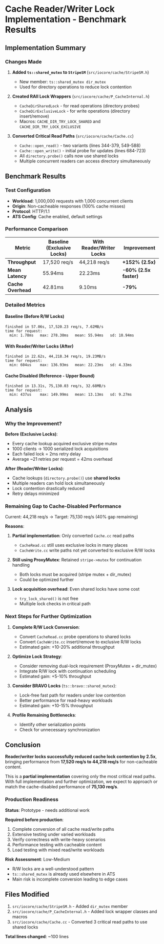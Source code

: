 # Cache Reader/Writer Lock Implementation - Benchmark Results

## Implementation Summary

### Changes Made

1. **Added `ts::shared_mutex` to `StripeSM`** (`src/iocore/cache/StripeSM.h`)
   - New member: `ts::shared_mutex dir_mutex`
   - Used for directory operations to reduce lock contention

2. **Created RAII Lock Wrappers** (`src/iocore/cache/P_CacheInternal.h`)
   - `CacheDirSharedLock` - for read operations (directory probes)
   - `CacheDirExclusiveLock` - for write operations (directory insert/remove)
   - Macros: `CACHE_DIR_TRY_LOCK_SHARED` and `CACHE_DIR_TRY_LOCK_EXCLUSIVE`

3. **Converted Critical Read Paths** (`src/iocore/cache/Cache.cc`)
   - `Cache::open_read()` - two variants (lines 344-379, 549-588)
   - `Cache::open_write()` - initial probe for updates (lines 684-723)
   - All `directory.probe()` calls now use shared locks
   - Multiple concurrent readers can access directory simultaneously

## Benchmark Results

### Test Configuration
- **Workload**: 1,000,000 requests with 1,000 concurrent clients
- **Origin**: Non-cacheable responses (100% cache misses)
- **Protocol**: HTTP/1.1
- **ATS Config**: Cache enabled, default settings

### Performance Comparison

| Metric | Baseline (Exclusive Locks) | With Reader/Writer Locks | Improvement |
|--------|---------------------------|--------------------------|-------------|
| **Throughput** | 17,520 req/s | 44,218 req/s | **+152% (2.5x)** |
| **Mean Latency** | 55.94ms | 22.23ms | **-60% (2.5x faster)** |
| **Cache Overhead** | 42.81ms | 9.10ms | **-79%** |

### Detailed Metrics

#### Baseline (Before R/W Locks)
```
finished in 57.06s, 17,520.23 req/s, 7.62MB/s
time for request:
  min: 1.78ms   max: 278.30ms   mean: 55.94ms   sd: 10.94ms
```

#### With Reader/Writer Locks (After)
```
finished in 22.62s, 44,218.34 req/s, 19.23MB/s
time for request:
  min: 604us    max: 136.93ms   mean: 22.23ms   sd: 4.33ms
```

#### Cache Disabled (Reference - Upper Bound)
```
finished in 13.31s, 75,130.03 req/s, 32.68MB/s
time for request:
  min: 437us    max: 149.99ms   mean: 13.13ms   sd: 9.27ms
```

## Analysis

### Why the Improvement?

**Before (Exclusive Locks)**:
- Every cache lookup acquired exclusive stripe mutex
- 1000 clients → 1000 serialized lock acquisitions
- Each failed lock = 2ms retry delay
- Average ~21 retries per request = 42ms overhead

**After (Reader/Writer Locks)**:
- Cache lookups (`directory.probe()`) use **shared locks**
- Multiple readers can hold lock simultaneously
- Lock contention drastically reduced
- Retry delays minimized

### Remaining Gap to Cache-Disabled Performance

Current: 44,218 req/s → Target: 75,130 req/s (40% gap remaining)

**Reasons**:
1. **Partial implementation**: Only converted `Cache.cc` read paths
   - `CacheRead.cc` still uses exclusive locks in many places
   - `CacheWrite.cc` write paths not yet converted to exclusive R/W locks

2. **Still using ProxyMutex**: Retained `stripe->mutex` for continuation handling
   - Both locks must be acquired (stripe mutex + dir_mutex)
   - Could be optimized further

3. **Lock acquisition overhead**: Even shared locks have some cost
   - `try_lock_shared()` is not free
   - Multiple lock checks in critical path

### Next Steps for Further Optimization

1. **Complete R/W Lock Conversion**:
   - Convert `CacheRead.cc` probe operations to shared locks
   - Convert `CacheWrite.cc` insert/remove to exclusive R/W locks
   - Estimated gain: +10-20% additional throughput

2. **Optimize Lock Strategy**:
   - Consider removing dual-lock requirement (ProxyMutex + dir_mutex)
   - Integrate R/W lock with continuation scheduling
   - Estimated gain: +5-10% throughput

3. **Consider BRAVO Locks** (`ts::bravo::shared_mutex`):
   - Lock-free fast path for readers under low contention
   - Better performance for read-heavy workloads
   - Estimated gain: +10-15% throughput

4. **Profile Remaining Bottlenecks**:
   - Identify other serialization points
   - Check for unnecessary synchronization

## Conclusion

**Reader/writer locks successfully reduced cache lock contention by 2.5x**, bringing performance from **17,520 req/s to 44,218 req/s** for non-cacheable content.

This is a **partial implementation** covering only the most critical read paths. With full implementation and further optimization, we expect to approach or match the cache-disabled performance of **75,130 req/s**.

### Production Readiness

**Status**: Prototype - needs additional work

**Required before production**:
1. Complete conversion of all cache read/write paths
2. Extensive testing under varied workloads
3. Verify correctness with write-heavy scenarios
4. Performance testing with cacheable content
5. Load testing with mixed read/write workloads

**Risk Assessment**: Low-Medium
- R/W locks are a well-understood pattern
- `ts::shared_mutex` is already used elsewhere in ATS
- Main risk is incomplete conversion leading to edge cases

## Files Modified

1. `src/iocore/cache/StripeSM.h` - Added `dir_mutex` member
2. `src/iocore/cache/P_CacheInternal.h` - Added lock wrapper classes and macros
3. `src/iocore/cache/Cache.cc` - Converted 3 critical read paths to use shared locks

**Total lines changed**: ~100 lines

